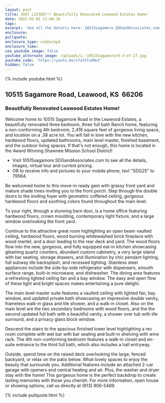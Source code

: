 ```yaml
---
layout: post
title: JUST LISTED!!! Beautifully Renovated Leawood Estates Home!
date: 2021-02-01 21:49:16
tags:
excerpt: 'See all the details here: 10515sagamore.SDGandAssociates.com'
enclosure:
pullquote:
enclosure_type: video/mp4
enclosure_time:
use_youtube_image: false
youtube_alternate_image: /uploads/1--10515sagamorerd-3-of-27.jpg
youtube_code: 'https://youtu.be/sfalFCuONvI'
hidden: false
---
```


{% include youtube.html %}

## 10515 Sagamore Road, Leawood, KS&nbsp; 66206

### Beautifully Renovated Leawood Estates Home\!

Welcome home to 10515 Sagamore Road in the Leawood Estates, a beautifully renovated three bedroom, three full bath Ranch home, featuring a non-conforming 4th bedroom, 2,418 square feet of gorgeous living space, and location on a .38 acre lot. You will fall in love with the new kitchen, hardwood floors, updated bathrooms, main level master, finished basement, and the outdoor living spaces. If that's not enough, this home is located in the Award Winning Shawnee Mission School District\!

* Visit 10515sagamore.SDGandAssociates.com to see all the details, images, virtual tour and current pricing.
* OR to receive info and pictures to your mobile phone, text "SDG25" to 79564.

Be welcomed home to this move-in ready gem with grassy front yard and mature shade trees inviting you to the front porch. Step through the double doors to the inviting foyer with geometric coffered ceiling, gorgeous hardwood floors and soothing colors found throughout the main level.

To your right, through a stunning barn door, is a home office featuring hardwood floors, crown moulding, contemporary light fixture, and a large window overlooking the front yard.

Continue to the attractive great room highlighting an open beam vaulted ceiling, hardwood floors, wood burning whitewashed brick fireplace with wood mantel, and a door leading to the rear deck and yard. The wood floors flow into the new, gorgeous, and fully equipped eat-in kitchen showcasing gleaming quartz counters, abundant custom cabinetry, a very large island with bar seating, storage drawers, and illumination by chic pendant lighting, full subway tile backsplash, and recessed lighting. Stainless steel appliances include the side-by-side refrigerator with dispensers, smooth surface range, built-in microwave, and dishwasher. The dining area features a refreshing lighted ceiling fan and a bay window. The easy and open flow of these light and bright spaces makes entertaining a pure delight.

The main level master suite features a vaulted ceiling with lighted fan, bay window, and updated private bath showcasing an impressive double vanity, frameless walk-in glass and tile shower, and a walk-in closet. Also on the main level are the two secondary bedrooms with wood floors, and the the second updated full bath with a beautiful vanity, a shower over tub with tile surround, and a privacy glass block window.

Descend the stairs to the spacious finished lower level highlighting a rec room complete with wet bar with bar seating and built-in shelving with wine rack. The 4th non-conforming bedroom features a walk-in closet and en-suite entrance to the third full bath, which also includes a hall entryway.

Outside, spend time on the raised deck overlooking the large, fenced backyard, or relax on the patio below. What lovely spaces to enjoy the beauty that surrounds you. Additional features include an attached 2-car garage with openers and central heating and air. Plus, the washer and dryer stay with the home\! This gorgeous home is the perfect backdrop to create lasting memories with those you cherish. For more information, open house or showing options, call us directly at (913) 906-5489.

{% include pullquote.html %}
